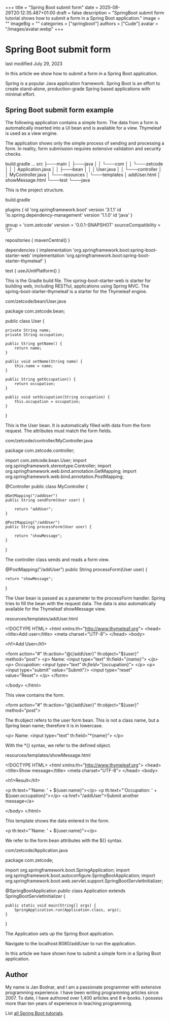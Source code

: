 +++
title = "Spring Boot submit form"
date = 2025-08-29T20:12:35.487+01:00
draft = false
description = "SpringBoot submit form tutorial shows how to submit a form in a Spring Boot application."
image = ""
imageBig = ""
categories = ["springboot"]
authors = ["Cude"]
avatar = "/images/avatar.webp"
+++

# Spring Boot submit form

last modified July 29, 2023

In this article we show how to submit a form in a Spring Boot application.

Spring is a popular Java application framework.
Spring Boot is an effort to create stand-alone, production-grade
Spring based applications with minimal effort.

## Spring Boot submit form example

The following application contains a simple form. The data from a form is
automatically inserted into a UI bean and is available for a view. Thymeleaf is
used as a view engine.

The application shows only the simple process of sending and processing a form.
In reality, form submission requires extensive validation and security checks.

build.gradle
...
src
├───main
│   ├───java
│   │   └───com
│   │       └───zetcode
│   │           │   Application.java
│   │           ├───bean
│   │           │       User.java
│   │           └───controller
│   │                   MyController.java
│   └───resources
│       └───templates
│               addUser.html
│               showMessage.html
└───test
    └───java

This is the project structure.

build.gradle
  

plugins {
    id 'org.springframework.boot' version '3.1.1'
    id 'io.spring.dependency-management' version '1.1.0'
    id 'java'
}

group = 'com.zetcode'
version = '0.0.1-SNAPSHOT'
sourceCompatibility = '17'

repositories {
    mavenCentral()
}

dependencies {
    implementation 'org.springframework.boot:spring-boot-starter-web'
    implementation 'org.springframework.boot:spring-boot-starter-thymeleaf'
}

test {
    useJUnitPlatform()
}

This is the Gradle build file. The spring-boot-starter-web is
starter for building web, including RESTful, applications using Spring MVC. The
spring-boot-starter-thymeleaf is a starter for the Thymeleaf
engine.

com/zetcode/bean/User.java
  

package com.zetcode.bean;

public class User {

    private String name;
    private String occupation;

    public String getName() {
        return name;
    }

    public void setName(String name) {
        this.name = name;
    }

    public String getOccupation() {
        return occupation;
    }

    public void setOccupation(String occupation) {
        this.occupation = occupation;
    }
}

This is the User bean. It is automatically filled with data from
the form request. The attributes must match the form fields.

com/zetcode/controller/MyController.java
  

package com.zetcode.controller;

import com.zetcode.bean.User;
import org.springframework.stereotype.Controller;
import org.springframework.web.bind.annotation.GetMapping;
import org.springframework.web.bind.annotation.PostMapping;

@Controller
public class MyController {

    @GetMapping("/addUser")
    public String sendForm(User user) {

        return "addUser";
    }

    @PostMapping("/addUser")
    public String processForm(User user) {

        return "showMessage";
    }
}

The controller class sends and reads a form view.

@PostMapping("/addUser")
public String processForm(User user) {

    return "showMessage";
}

The User bean is passed as a parameter to the
processForm handler. Spring tries to fill the bean with the request
data. The data is also automatically available for the Thymeleaf
showMessage view.

resources/templates/addUser.html
  

&lt;!DOCTYPE HTML&gt;
&lt;html xmlns:th="http://www.thymeleaf.org"&gt;
&lt;head&gt;
    &lt;title&gt;Add user&lt;/title&gt;
    &lt;meta charset="UTF-8"&gt;
&lt;/head&gt;
&lt;body&gt;

&lt;h1&gt;Add User&lt;/h1&gt;

&lt;form action="#" th:action="@{/addUser}" th:object="${user}" method="post"&gt;
    &lt;p&gt;
        Name: &lt;input type="text" th:field="*{name}"&gt;
    &lt;/p&gt;
    &lt;p&gt;
        Occupation: &lt;input type="text" th:field="*{occupation}"&gt;
    &lt;/p&gt;
    &lt;p&gt;
        &lt;input type="submit" value="Submit"/&gt; &lt;input type="reset" value="Reset"&gt;
    &lt;/p&gt;
&lt;/form&gt;

&lt;/body&gt;
&lt;/html&gt;

This view contains the form.

&lt;form action="#" th:action="@{/addUser}" th:object="${user}" method="post"&gt;

The th:object refers to the user form bean. This is not a
class name, but a Spring bean name; therefore it is in lowercase.

&lt;p&gt;
    Name: &lt;input type="text" th:field="*{name}"&gt;
&lt;/p&gt;

With the *{} syntax, we refer to the defined object.

resources/templates/showMessage.html
  

&lt;!DOCTYPE HTML&gt;
&lt;html xmlns:th="http://www.thymeleaf.org"&gt;
&lt;head&gt;
    &lt;title&gt;Show message&lt;/title&gt;
    &lt;meta charset="UTF-8"&gt;
&lt;/head&gt;
&lt;body&gt;

&lt;h1&gt;Result&lt;/h1&gt;

&lt;p th:text="'Name: ' + ${user.name}"&gt;&lt;/p&gt;
&lt;p th:text="'Occupation: ' + ${user.occupation}"&gt;&lt;/p&gt;
&lt;a href="/addUser"&gt;Submit another message&lt;/a&gt;

&lt;/body&gt;
&lt;/html&gt;

This template shows the data entered in the form.

&lt;p th:text="'Name: ' + ${user.name}"&gt;&lt;/p&gt;

We refer to the form bean attributes with the ${} syntax.

com/zetcode/Application.java
  

package com.zetcode;

import org.springframework.boot.SpringApplication;
import org.springframework.boot.autoconfigure.SpringBootApplication;
import org.springframework.boot.web.servlet.support.SpringBootServletInitializer;

@SpringBootApplication
public class Application extends SpringBootServletInitializer {

    public static void main(String[] args) {
        SpringApplication.run(Application.class, args);
    }
}

The Application sets up the Spring Boot application.

Navigate to the localhost:8080/addUser to run the application.

In this article we have shown how to submit a simple form in a Spring Boot
application.

## Author

My name is Jan Bodnar, and I am a passionate programmer with extensive
programming experience. I have been writing programming articles since 2007.
To date, I have authored over 1,400 articles and 8 e-books. I possess more
than ten years of experience in teaching programming.

List [all Spring Boot tutorials](/springboot/).